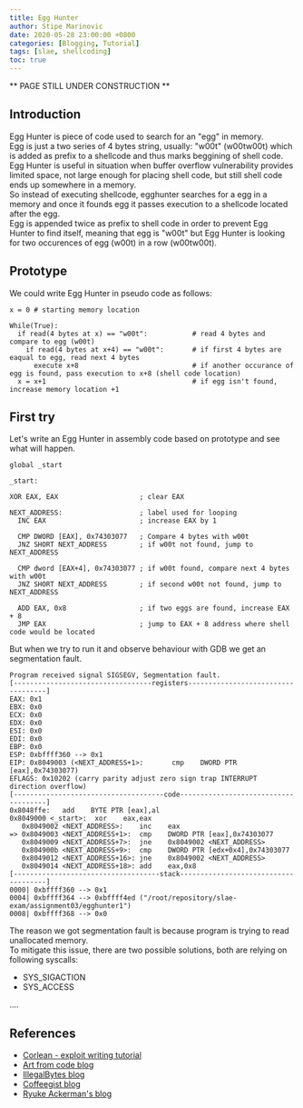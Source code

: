 ```yaml
---
title: Egg Hunter
author: Stipe Marinovic
date: 2020-05-28 23:00:00 +0800
categories: [Blogging, Tutorial]
tags: [slae, shellcoding]
toc: true
---
```


** PAGE STILL UNDER CONSTRUCTION **

## Introduction ##

Egg Hunter is piece of code used to search for an "egg" in memory.  
Egg is just a two series of 4 bytes string, usually: "w00t" (w00tw00t) which is added as prefix to a shellcode and thus marks beggining of shell code.  
Egg Hunter is useful in situation when buffer overflow vulnerability provides limited space, not large enough for placing shell code, but still shell code ends up somewhere in a memory.  
So instead of executing shellcode, egghunter searches for a egg in a memory and once it founds egg it passes execution to a shellcode located after the egg.  
Egg is appended twice as prefix to shell code in order to prevent Egg Hunter to find itself, meaning that egg is "w00t" but Egg Hunter is looking for two occurences of egg (w00t) in a row (w00tw00t). 

## Prototype ##

We could write Egg Hunter in pseudo code as follows:
```
x = 0 # starting memory location

While(True):
  if read(4 bytes at x) == "w00t":           # read 4 bytes and compare to egg (w00t)
    if read(4 bytes at x+4) == "w00t":       # if first 4 bytes are eaqual to egg, read next 4 bytes
      execute x+8                            # if another occurance of egg is found, pass execution to x+8 (shell code location)
  x = x+1                                    # if egg isn't found, increase memory location +1
```

## First try ##

Let's write an Egg Hunter in assembly code based on prototype and see what will happen.

```
global _start

_start:

XOR EAX, EAX                    ; clear EAX

NEXT_ADDRESS:                   ; label used for looping
  INC EAX                       ; increase EAX by 1

  CMP DWORD [EAX], 0x74303077   ; Compare 4 bytes with w00t
  JNZ SHORT NEXT_ADDRESS        ; if w00t not found, jump to NEXT_ADDRESS

  CMP dword [EAX+4], 0x74303077 ; if w00t found, compare next 4 bytes with w00t 
  JNZ SHORT NEXT_ADDRESS        ; if second w00t not found, jump to NEXT_ADDRESS

  ADD EAX, 0x8                  ; if two eggs are found, increase EAX + 8         
  JMP EAX                       ; jump to EAX + 8 address where shell code would be located

``` 
But when we try to run it and observe behaviour with GDB we get an segmentation fault.

```
Program received signal SIGSEGV, Segmentation fault.                                                                                                                  
[----------------------------------registers-----------------------------------]                                                                                      
EAX: 0x1                                                                                                                                                              EBX: 0x0                                                                                                                                                              ECX: 0x0                                                                                                                                                              EDX: 0x0                                                                                                                                                              ESI: 0x0                                                                                                                                                              EDI: 0x0                                                                                                                                                              EBP: 0x0                                                                                                                                                              ESP: 0xbffff360 --> 0x1                                                                                                                                               EIP: 0x8049003 (<NEXT_ADDRESS+1>:       cmp    DWORD PTR [eax],0x74303077)                                                                                            EFLAGS: 0x10202 (carry parity adjust zero sign trap INTERRUPT direction overflow)                                                                                     [-------------------------------------code-------------------------------------]                                                                                         0x8048ffe:   add    BYTE PTR [eax],al                                                                                                                                 0x8049000 <_start>:  xor    eax,eax
   0x8049002 <NEXT_ADDRESS>:    inc    eax
=> 0x8049003 <NEXT_ADDRESS+1>:  cmp    DWORD PTR [eax],0x74303077
   0x8049009 <NEXT_ADDRESS+7>:  jne    0x8049002 <NEXT_ADDRESS>
   0x804900b <NEXT_ADDRESS+9>:  cmp    DWORD PTR [edx+0x4],0x74303077
   0x8049012 <NEXT_ADDRESS+16>: jne    0x8049002 <NEXT_ADDRESS>
   0x8049014 <NEXT_ADDRESS+18>: add    eax,0x8
[------------------------------------stack-------------------------------------]
0000| 0xbffff360 --> 0x1 
0004| 0xbffff364 --> 0xbffff4ed ("/root/repository/slae-exam/assignment03/egghunter1")
0008| 0xbffff368 --> 0x0 
```
The reason we got segmentation fault is because program is trying to read unallocated memory.  
To mitigate this issue, there are two possible solutions, both are relying on following syscalls:
- SYS_SIGACTION
- SYS_ACCESS

....

## References ##

* [Corlean - exploit writing tutorial](https://www.corelan.be/index.php/2010/01/09/exploit-writing-tutorial-part-8-win32-egg-hunting/)
* [Art from code blog](https://artfromcode.wordpress.com/2018/03/23/slae-assignment-3-the-egg-hunter/)
* [IllegalBytes blog](https://illegalbytes.com/2018-03-20/slae-assignment-3-linux-x86-egghunting/)
* [Coffeegist blog](https://coffeegist.com/security/slae-exam-3-egg-hunter-shellcode/)
* [Ryuke Ackerman's blog](https://medium.com/@ryukeackerman/securitytube-linux-assembly-expert-slae-assignment-writeups-x03-egg-hunter-shellcode-ea53bf7a12eb)
